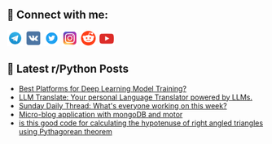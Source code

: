 ## 🔎 Connect with me:
[<img src="https://github.com/bullbesh/bullbesh/blob/main/images/Telegram.png" width="32" height="32" />](https://t.me/bullbesh)
[<img src="https://github.com/bullbesh/bullbesh/blob/main/images/VK.png" width="32" height="32" />](https://vk.com/bullbesh)
[<img src="https://github.com/bullbesh/bullbesh/blob/main/images/Twitter.png" width="32" height="32" />](https://twitter.com/bullbesh1)
[<img src="https://github.com/bullbesh/bullbesh/blob/main/images/Instagram.png" width="32" height="32" />](https://www.instagram.com/bullbesh)
[<img src="https://github.com/bullbesh/bullbesh/blob/main/images/Reddit.png" width="32" height="32" />](https://www.reddit.com/user/bullbesh)
[<img src="https://github.com/bullbesh/bullbesh/blob/main/images/YouTube.png" width="32" height="32" />](https://www.youtube.com/channel/UCtfjRs6uzgq5mfm8S06WTcg)

## 📕 Latest r/Python Posts
<!-- BLOG-POST-LIST:START -->
- [Best Platforms for Deep Learning Model Training?](https://www.reddit.com/r/Python/comments/1iqp4wu/best_platforms_for_deep_learning_model_training/)
- [LLM Translate: Your personal Language Translator powered by LLMs.](https://www.reddit.com/r/Python/comments/1iqnnwp/llm_translate_your_personal_language_translator/)
- [Sunday Daily Thread: What&#39;s everyone working on this week?](https://www.reddit.com/r/Python/comments/1iqf81z/sunday_daily_thread_whats_everyone_working_on/)
- [Micro-blog application with mongoDB and motor](https://www.reddit.com/r/Python/comments/1iqeks1/microblog_application_with_mongodb_and_motor/)
- [is this good code for calculating the hypotenuse of right angled triangles using Pythagorean theorem](https://www.reddit.com/r/Python/comments/1iq8x8n/is_this_good_code_for_calculating_the_hypotenuse/)
<!-- BLOG-POST-LIST:END -->
